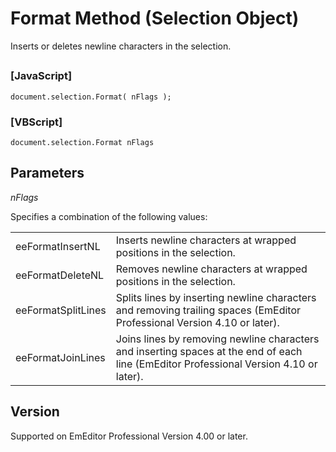 # Format Method (Selection Object)

Inserts or deletes newline characters in the selection.

## 

### \[JavaScript\]

```
document.selection.Format( nFlags );
```

### \[VBScript\]

```
document.selection.Format nFlags
```

## Parameters

_nFlags_

Specifies a combination of the following values:

|     |     |
| --- | --- |
| eeFormatInsertNL | Inserts newline characters at wrapped positions in the selection. |
| eeFormatDeleteNL | Removes newline characters at wrapped positions in the selection. |
| eeFormatSplitLines | Splits lines by inserting newline characters and removing trailing spaces (EmEditor Professional Version 4.10 or later). |
| eeFormatJoinLines | Joins lines by removing newline characters and inserting spaces at the end of each line (EmEditor Professional Version 4.10 or later). |

## Version

Supported on EmEditor Professional Version 4.00 or later.
